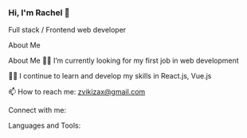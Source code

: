 ### Hi, I'm Rachel 👋
Full stack / Frontend web developer

About Me

About Me
👨‍💻 I’m currently looking for my first job in web development

👨‍🏫 I continue to learn and develop my skills in React.js, Vue.js

📫 How to reach me: zvikizax@gmail.com

Connect with me:

Languages and Tools:

<!--
**rachelsin/rachelsin** is a ✨ _special_ ✨ repository because its `README.md` (this file) appears on your GitHub profile.

Here are some ideas to get you started:

- 🔭 I’m currently working on ...
- 🌱 I’m currently learning ...
- 👯 I’m looking to collaborate on ...
- 🤔 I’m looking for help with ...
- 💬 Ask me about ...
- 📫 How to reach me: ...
- 😄 Pronouns: ...
- ⚡ Fun fact: ...
-->
